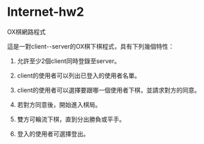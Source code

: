 # Internet-hw2

OX棋網路程式

這是一對client--server的OX棋下棋程式，具有下列幾個特性：

1. 允許至少2個client同時登錄至server。

2. client的使用者可以列出已登入的使用者名單。

3. client的使用者可以選擇要跟哪一個使用者下棋，並請求對方的同意。

4. 若對方同意後，開始進入棋局。

5. 雙方可輪流下棋，直到分出勝負或平手。

6. 登入的使用者可選擇登出。
